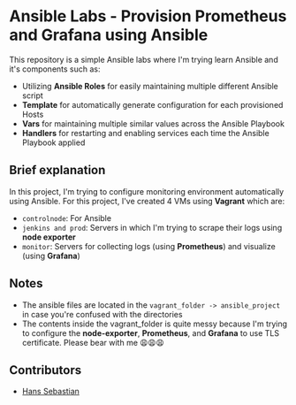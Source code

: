 # Ansible Labs - Provision Prometheus and Grafana using Ansible

This repository is a simple Ansible labs where I'm trying learn Ansible and it's components such as:
- Utilizing **Ansible Roles** for easily maintaining multiple different Ansible script
- **Template** for automatically generate configuration for each provisioned Hosts
- **Vars** for maintaining multiple similar values across the Ansible Playbook
- **Handlers** for restarting and enabling services each time the Ansible Playbook applied

## Brief explanation
In this project, I'm trying to configure monitoring environment automatically using Ansible. For this project, I've created 4 VMs using **Vagrant** which are:
- `controlnode`: For Ansible
- `jenkins and prod`: Servers in which I'm trying to scrape their logs using **node exporter**
- `monitor`: Servers for collecting logs (using **Prometheus**) and visualize (using **Grafana**)

## Notes
- The ansible files are located in the  `vagrant_folder -> ansible_project` in case you're confused with the directories
- The contents inside the vagrant_folder is quite messy because I'm trying to configure the **node-exporter**, **Prometheus**, and **Grafana** to use TLS certificate. Please bear with me :weary::weary::weary:

## Contributors
- [Hans Sebastian](https://github.com/hansebastian97/)